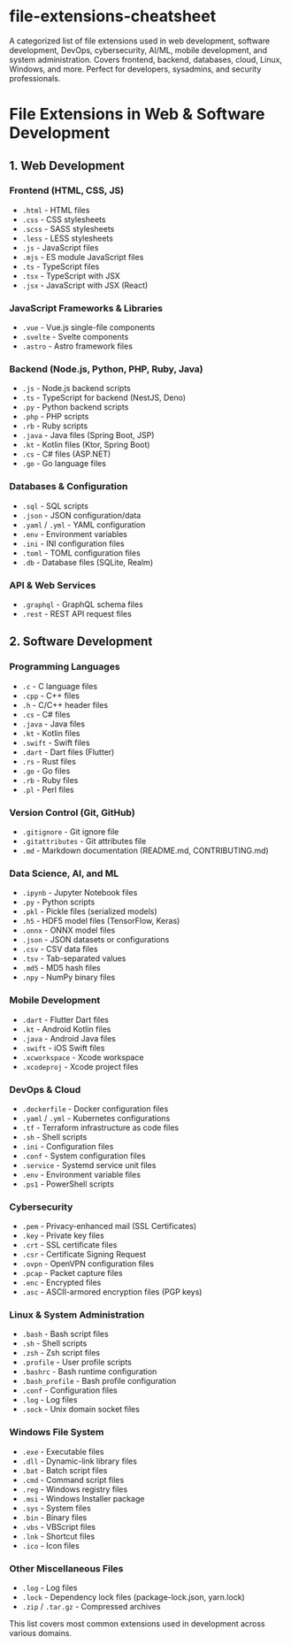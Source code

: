 # file-extensions-cheatsheet
A categorized list of file extensions used in web development, software development, DevOps, cybersecurity, AI/ML, mobile development, and system administration. Covers frontend, backend, databases, cloud, Linux, Windows, and more. Perfect for developers, sysadmins, and security professionals.

# File Extensions in Web & Software Development

## 1. Web Development
### Frontend (HTML, CSS, JS)
- `.html` - HTML files
- `.css` - CSS stylesheets
- `.scss` - SASS stylesheets
- `.less` - LESS stylesheets
- `.js` - JavaScript files
- `.mjs` - ES module JavaScript files
- `.ts` - TypeScript files
- `.tsx` - TypeScript with JSX
- `.jsx` - JavaScript with JSX (React)

### JavaScript Frameworks & Libraries
- `.vue` - Vue.js single-file components
- `.svelte` - Svelte components
- `.astro` - Astro framework files

### Backend (Node.js, Python, PHP, Ruby, Java)
- `.js` - Node.js backend scripts
- `.ts` - TypeScript for backend (NestJS, Deno)
- `.py` - Python backend scripts
- `.php` - PHP scripts
- `.rb` - Ruby scripts
- `.java` - Java files (Spring Boot, JSP)
- `.kt` - Kotlin files (Ktor, Spring Boot)
- `.cs` - C# files (ASP.NET)
- `.go` - Go language files

### Databases & Configuration
- `.sql` - SQL scripts
- `.json` - JSON configuration/data
- `.yaml` / `.yml` - YAML configuration
- `.env` - Environment variables
- `.ini` - INI configuration files
- `.toml` - TOML configuration files
- `.db` - Database files (SQLite, Realm)

### API & Web Services
- `.graphql` - GraphQL schema files
- `.rest` - REST API request files

## 2. Software Development
### Programming Languages
- `.c` - C language files
- `.cpp` - C++ files
- `.h` - C/C++ header files
- `.cs` - C# files
- `.java` - Java files
- `.kt` - Kotlin files
- `.swift` - Swift files
- `.dart` - Dart files (Flutter)
- `.rs` - Rust files
- `.go` - Go files
- `.rb` - Ruby files
- `.pl` - Perl files

### Version Control (Git, GitHub)
- `.gitignore` - Git ignore file
- `.gitattributes` - Git attributes file
- `.md` - Markdown documentation (README.md, CONTRIBUTING.md)

### Data Science, AI, and ML
- `.ipynb` - Jupyter Notebook files
- `.py` - Python scripts
- `.pkl` - Pickle files (serialized models)
- `.h5` - HDF5 model files (TensorFlow, Keras)
- `.onnx` - ONNX model files
- `.json` - JSON datasets or configurations
- `.csv` - CSV data files
- `.tsv` - Tab-separated values
- `.md5` - MD5 hash files
- `.npy` - NumPy binary files

### Mobile Development
- `.dart` - Flutter Dart files
- `.kt` - Android Kotlin files
- `.java` - Android Java files
- `.swift` - iOS Swift files
- `.xcworkspace` - Xcode workspace
- `.xcodeproj` - Xcode project files

### DevOps & Cloud
- `.dockerfile` - Docker configuration files
- `.yaml` / `.yml` - Kubernetes configurations
- `.tf` - Terraform infrastructure as code files
- `.sh` - Shell scripts
- `.ini` - Configuration files
- `.conf` - System configuration files
- `.service` - Systemd service unit files
- `.env` - Environment variable files
- `.ps1` - PowerShell scripts

### Cybersecurity
- `.pem` - Privacy-enhanced mail (SSL Certificates)
- `.key` - Private key files
- `.crt` - SSL certificate files
- `.csr` - Certificate Signing Request
- `.ovpn` - OpenVPN configuration files
- `.pcap` - Packet capture files
- `.enc` - Encrypted files
- `.asc` - ASCII-armored encryption files (PGP keys)

### Linux & System Administration
- `.bash` - Bash script files
- `.sh` - Shell scripts
- `.zsh` - Zsh script files
- `.profile` - User profile scripts
- `.bashrc` - Bash runtime configuration
- `.bash_profile` - Bash profile configuration
- `.conf` - Configuration files
- `.log` - Log files
- `.sock` - Unix domain socket files

### Windows File System
- `.exe` - Executable files
- `.dll` - Dynamic-link library files
- `.bat` - Batch script files
- `.cmd` - Command script files
- `.reg` - Windows registry files
- `.msi` - Windows Installer package
- `.sys` - System files
- `.bin` - Binary files
- `.vbs` - VBScript files
- `.lnk` - Shortcut files
- `.ico` - Icon files

### Other Miscellaneous Files
- `.log` - Log files
- `.lock` - Dependency lock files (package-lock.json, yarn.lock)
- `.zip` / `.tar.gz` - Compressed archives

This list covers most common extensions used in development across various domains.
